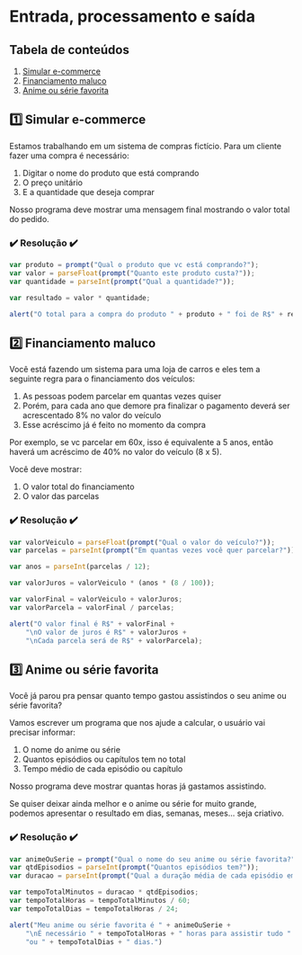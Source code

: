 # Entrada, processamento e saída

## Tabela de conteúdos
1. [Simular e-commerce](#simular-e-commerce)
2. [Financiamento maluco](#financiamento-maluco)
3. [Anime ou série favorita](#anime-ou-série-favorita)

## 1️⃣ Simular e-commerce
Estamos trabalhando em um sistema de compras fictício. Para um cliente fazer uma compra é necessário:

1. Digitar o nome do produto que está comprando
2. O preço unitário
3. E a quantidade que deseja comprar

Nosso programa deve mostrar uma mensagem final mostrando o valor total do pedido.

### ✔️ Resolução ✔️
```javascript
var produto = prompt("Qual o produto que vc está comprando?");
var valor = parseFloat(prompt("Quanto este produto custa?"));
var quantidade = parseInt(prompt("Qual a quantidade?"));

var resultado = valor * quantidade;

alert("O total para a compra do produto " + produto + " foi de R$" + resultado);
```

## 2️⃣ Financiamento maluco
Você está fazendo um sistema para uma loja de carros e eles tem a seguinte regra para o financiamento dos veículos:

1. As pessoas podem parcelar em quantas vezes quiser
2. Porém, para cada ano que demore pra finalizar o pagamento deverá ser acrescentado 8% no valor do veículo
3. Esse acréscimo já é feito no momento da compra

Por exemplo, se vc parcelar em 60x, isso é equivalente a 5 anos, então haverá um acréscimo de 40% no valor do veículo (8 x 5).

Você deve mostrar:
1. O valor total do financiamento
2. O valor das parcelas

### ✔️ Resolução ✔️
```javascript
var valorVeiculo = parseFloat(prompt("Qual o valor do veículo?"));
var parcelas = parseInt(prompt("Em quantas vezes você quer parcelar?"));

var anos = parseInt(parcelas / 12);

var valorJuros = valorVeiculo * (anos * (8 / 100));

var valorFinal = valorVeiculo + valorJuros;
var valorParcela = valorFinal / parcelas;

alert("O valor final é R$" + valorFinal +
    "\nO valor de juros é R$" + valorJuros +
    "\nCada parcela será de R$" + valorParcela);
```

## 3️⃣ Anime ou série favorita
Você já parou pra pensar quanto tempo gastou assistindos o seu anime ou série favorita?

Vamos escrever um programa que nos ajude a calcular, o usuário vai precisar informar:

1. O nome do anime ou série
2. Quantos episódios ou capítulos tem no total
3. Tempo médio de cada episódio ou capítulo

Nosso programa deve mostrar quantas horas já gastamos assistindo.

Se quiser deixar ainda melhor e o anime ou série for muito grande, podemos apresentar o resultado em dias, semanas, meses... seja criativo.

### ✔️ Resolução ✔️
```javascript
var animeOuSerie = prompt("Qual o nome do seu anime ou série favorita?");
var qtdEpisodios = parseInt(prompt("Quantos episódios tem?"));
var duracao = parseInt(prompt("Qual a duração média de cada episódio em minutos?"));

var tempoTotalMinutos = duracao * qtdEpisodios;
var tempoTotalHoras = tempoTotalMinutos / 60;
var tempoTotalDias = tempoTotalHoras / 24;

alert("Meu anime ou série favorita é " + animeOuSerie +
    "\nÉ necessário " + tempoTotalHoras + " horas para assistir tudo " +
    "ou " + tempoTotalDias + " dias.")
```